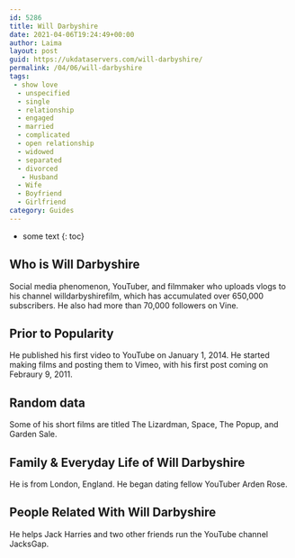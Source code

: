 ```yaml
---
id: 5286
title: Will Darbyshire
date: 2021-04-06T19:24:49+00:00
author: Laima
layout: post
guid: https://ukdataservers.com/will-darbyshire/
permalink: /04/06/will-darbyshire
tags:
 - show love
  - unspecified
  - single
  - relationship
  - engaged
  - married
  - complicated
  - open relationship
  - widowed
  - separated
  - divorced
   - Husband
  - Wife
  - Boyfriend
  - Girlfriend
category: Guides
---
```


* some text
{: toc}


## Who is Will Darbyshire
                  
                  
                  
Social media phenomenon, YouTuber, and filmmaker who uploads vlogs to his channel willdarbyshirefilm, which has accumulated over 650,000 subscribers. He also had more than 70,000 followers on Vine.
                  
              
            
              
            
                
                
                
## Prior to Popularity
                  
                  
                  
He published his first video to YouTube on January 1, 2014. He started making films and posting them to Vimeo, with his first post coming on Febraury 9, 2011.
                  
              
            
              
            
                
                
                
## Random data
                  
                  
                  
Some of his short films are titled The Lizardman, Space, The Popup, and Garden Sale.
                  
              
            
              
            
                
                
                
## Family & Everyday Life of Will Darbyshire
                  
                  
                  
He is from London, England. He began dating fellow YouTuber Arden Rose.
                  
              
            
              
            
                
                
                
## People Related With Will Darbyshire
                  
                  
                  
He helps Jack Harries and two other friends run the YouTube channel JacksGap.
                  
              
            
              
            
                
              
            
              
              
            
            
              
            
          
          
          